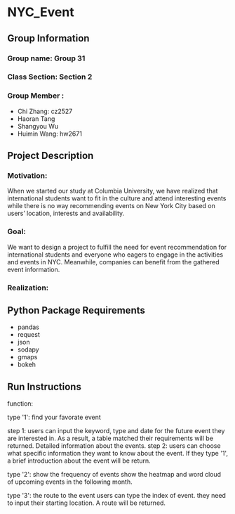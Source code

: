 # NYC_Event

## Group Information
### Group name: Group 31

### Class Section: Section 2

### Group Member : 
+ Chi Zhang: cz2527
+ Haoran Tang
+ Shangyou Wu
+ Huimin Wang: hw2671

## Project Description


### Motivation:

When we started our study at Columbia University, we have realized that international students want to fit in the culture and attend interesting events while there is no way recommending events on New York City based on users’ location, interests and availability.

 

### Goal:

We want to design a project to fulfill the need for event recommendation for international students and everyone who eagers to engage in the activities and events in NYC. Meanwhile, companies can benefit from the gathered event information.

 
### Realization:



## Python Package Requirements
+ pandas
+ request
+ json
+ sodapy
+ gmaps
+ bokeh


## Run Instructions

function:

type '1': find your favorate event

  step 1: 
  users can input the keyword, type and date for the future event they are interested in. As a result, a table matched their requirements will be returned. Detailed information about the events.
  step 2:
  users can choose what specific information they want to know about the event. If they type '1', a brief introduction about the event will be return.


type '2': show the frequency of events
  show the heatmap and word cloud of upcoming events in the following month.


type '3': the route to the event
  users can type the index of event. they need to input their starting location. A route will be returned.   
